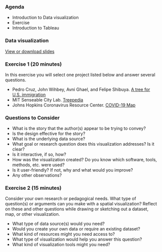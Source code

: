 ### Agenda 

* Introduction to Data visualization
* Exercise 
* Introduction to Tableau



### Data visualization
[View or download slides](https://docs.google.com/presentation/d/17RjgS7If7B8UFL_sm6MCXlZDubxUFJ-8f7420RARiY8/edit#slide=id.p1)


### Exercise 1 (20 minutes)
In this exercise you will select one project listed below and answer several questions.
- Pedro Cruz, John Wihbey, Avni Ghael, and Felipe Shibuya. [A tree for U.S. immigration](https://web.northeastern.edu/naturalizing-immigration-dataviz/)
- MIT Senseable City Lab. [Treepedia](http://senseable.mit.edu/treepedia/cities/boston) 
- Johns Hopkins Coronavirus Resource Center. [COVID-19 Map](https://coronavirus.jhu.edu/map.html)


### Questions to Consider

- What is the story that the author(s) appear to be trying to convey? 
- Is the design effective for the story?
- What is the underlying data source?
- What goal or research question does this visualization addresses? Is it clear?
- Is it interactive, if so, how?
- How was the visualization created? Do you know which software, tools, methods, etc. were used?
- Is it user-friendly? If not, why and what would you improve?
- Any other observations?



### Exercise 2 (15 minutes)

Consider your own research or pedagogical needs. What type of question(s) or arguments can you make with a spatial visualization? Reflect on these and other questions while drawing or sketching out a dataset, map, or other visualization.


- What type of data source(s) would you need?
- Would you create your own data or require an existing dataset?
- What kind of resources might you need access to?
- What type of visualization would help you answer this question?
- What kind of visualization tools might you need?



